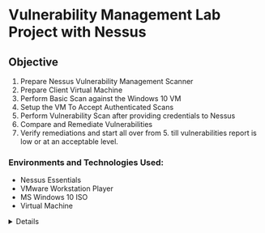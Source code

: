 # Vulnerability Management Lab Project with Nessus
## Objective

1. Prepare Nessus Vulnerability Management Scanner
2. Prepare Client Virtual Machine
3. Perform Basic Scan against the Windows 10 VM
4. Setup the VM To Accept Authenticated Scans 
5. Perform Vulnerability Scan after providing credentials to Nessus
6. Compare and Remediate Vulnerabilities
7. Verify remediations and start all over from 5. till vulnerabilities report is low or at an acceptable level.

### Environments and Technologies Used:

- Nessus Essentials
- VMware Workstation Player
- MS Windows 10 ISO
- Virtual Machine

<details close>

<div>

</summary>

## Prepare Nessus Vulnerability Management Scanner
1. Download and install VMWare player.
2. Download Window 10 ISO
3. Download, install Nessus on local machine after registering and receiving activation code.
![Download and install Nessus](./images/download-nessus.png)
![Download and install Nessus](./images/download-nessus1.png)
![Download and install Nessus](./images/download-nessus2.png)
4. Next on the installation welcome page that displays, Click connect via SSL, advanced, proceed to localhost. 
![Download and install Nessus](./images/download-nessus3.png)
![Download and install Nessus](./images/download-nessus4.png)
5. Then click next and select - Register for Nessus Essentials, then click continue. 
![Download and Install Nessus](./images/download-nessus5.png)
6. Then provide activation code from your email. Then create username and password. Next, Nessus download plugins to finish setup.
![Download and Install Nessus](./images/download-nessus6.png)
![Download and Install Nessus](./images/download-nessus7.png)
![Download and Install Nessus](./images/download-nessus8.png)
![Download and Install Nessus](./images/download-nessus9.png)
![Nessus Installation complete](./images/download-nessus10.png)

## Prepare Client Virtual Machine
1. Install and launch VMware Workstation Player on your local machine to setup Windows 10 virtual machine. Click Player → File → New Virtual Machine → Browse then select the ISO image → Next → Add the name → disk size → Next → Customize Hardware (set Memory,CPU, Network Adaptor:Bridge (so that both VM and local machine can communicate with each other)) → Finish.
![Setup VM ](./images/vm-v.png)
2. As VM launches, click next and complete the installation of Windows 10 Pro accordingly, including username and password.
![Win 10 VM Setup](./images/vm-v2.png)
![Win 10 VM Setup](./images/vm-v3.png)
![Win 10 VM Setup](./images/vm-v4.png)


## Perform Basic Scan against the Windows 10 VM
1. This first basic scan is to confirm that all the setup is in order and you can get a scan result. First we locate its IP4 address by login into the VM: In the search field on the Start bar → type CMD → ipconfig. 
![identify the IP of the Windows 10 VM](./images/ipaddress.png)

2. Ping the VM from our local machine in this case; using ```ping 10.0.0.187 -t``` to confirm if we can reach it. But it timeouts. 
![Windows 10 VM timeouts](./images/iptimeouts.png)
3. We would need to disable the internal firewall in the VM. Type wf.msc in the search bar on the VM to launch the Windows defender firewall console. To disable the firewall properties we turn off the firewall state for the Domain Profile, Private Profile and Public Profile. After this, notice that the IP pinging stops timing out showing that the VM is now reachable.
![Disable defender](./images/wf.msc.png)
![Disable defender](./images/wf.msc2.png)
![VM stops timing out](./images/VM-reachable.png)
4. Next, perform a basic scan to confirm that the settings are in order: At Nesses Essentials web portal, click New Scan → Basic Network Scan → Add Name (You can name it any name), Targets (add the IP of the windows 10 VM)  → Save. Click on the play button to launch the scan. 
![Basic network Scan](./images/BN-scan.png)
![Basic network Scan](./images/BN-scan2.png)
![Basic network Scan](./images/BN-scan3.png)
![Basic network Scan](./images/BN-scan4.png)

5. Further vulnerabilities are detected when credentials are used than the basic scan with no credentials. When the scan has finished we can click on it to display the scan results. Nessus uses colours to indicate the vulnerabilty severity level. Critical, High, Medium, Low and Info. We can also click on the Vulnerability tab next to the Host tab to see more details. We can click on each result listed, review the description and implement the suggested solution to remediate the vulnerability. Clicking the 'Target Credential Status...', from the description and output, we see that Nessus detected SMB on port 445 but no credentials were provided. SMB local checks were not enabled.
![Basic Scan result](./images/BN-scan5.png)
![Basic Scan result](./images/BN-scan6.png)
![Basic Scan result](./images/BN-scan7.png)
![Basic Scan result](./images/BN-scan8.png)

## Setup the VM To Accept Authenticated Scans
1. Next, we goto to the VM and launch the Services pane by typing services in the search bar.  Enable Remote Registry and turn it on (this will allow the scanner to connet to the VM registry and crawl to look for insecure registry): Double click on it → Start Type: Automatic → Apply/Start → OK.
![Launch services window on VM](./images/services.png)
![enable remote registry](./images/enable-rr.png)
[enable remote registry](./images/enable-rr2.png)


## Perform Vulnerability Scan after providing credentials to Nessus
- Within Greenbone / OpenVAS, go to Scans → Tasks, CLONE the “Scan - Azure Vulnerable VMs” Task, then Edit it:
Name / Comment → “Scan - Azure Vulnerable VMs - Credentialed”, Targets: Azure Vulnerable VMs - Credentialed Scan
Save, Click the Play button to launch the new Credentialed Scan, wait for it to finish, It will take longer than the last one. Wait for it to finish, After the credentialed scan finishes, you can immediately see the difference in findings: 

- Check SMB Login under “Results”
Further inspect the individual vulnerabilities and see all the Criticals from the out-of-date FireFox
Remove the Filter (upper right)

## Remediate Vulnerabilities & Verify
- Log back into your Win10-Vulnerable VM
Uninstall Adobe Reader, VLC Player, and Firefox
Restart the VM and Verify Remediations. 
